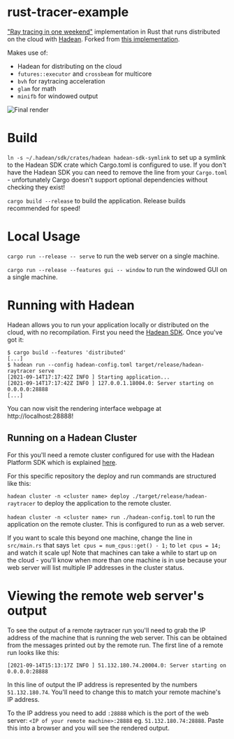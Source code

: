 # rust-tracer-example

["Ray tracing in one weekend"](https://raytracing.github.io/) implementation in Rust that runs distributed on the cloud with [Hadean](platform.hadean.com). Forked from [this implementation](https://github.com/mdesmedt/rust_one_weekend).

Makes use of:

 - Hadean for distributing on the cloud
 - `futures::executor` and `crossbeam` for multicore
 - `bvh` for raytracing acceleration
 - `glam` for math
 - `minifb` for windowed output

![Final render](https://user-images.githubusercontent.com/73319561/116177108-1b805f80-a6c8-11eb-932d-7a0b28d582c4.png)

# Build

`ln -s ~/.hadean/sdk/crates/hadean hadean-sdk-symlink` to set up a symlink to the Hadean SDK crate which Cargo.toml is configured to use. If you don't have the Hadean SDK you can need to remove the line from your `Cargo.toml` - unfortunately Cargo doesn't support optional dependencies without checking they exist!

`cargo build --release` to build the application. Release builds recommended for speed!

# Local Usage

`cargo run --release -- serve` to run the web server on a single machine.

`cargo run --release --features gui -- window` to run the windowed GUI on a single machine.

# Running with Hadean

Hadean allows you to run your application locally or distributed on the cloud, with no recompilation. First you need the [Hadean SDK](https://docs.hadean.com/platform/). Once you've got it:

```
$ cargo build --features 'distributed'
[...]
$ hadean run --config hadean-config.toml target/release/hadean-raytracer serve
[2021-09-14T17:17:42Z INFO ] Starting application...
[2021-09-14T17:17:42Z INFO ] 127.0.0.1.18004.0: Server starting on 0.0.0.0:28888
[...]
```

You can now visit the rendering interface webpage at http://localhost:28888!

## Running on a Hadean Cluster

For this you'll need a remote cluster configured for use with the Hadean Platform SDK which is explained [here](https://docs.hadean.com/platform/getting-started/distributing-an-app-in-the-cloud).

For this specific repository the deploy and run commands are structured like this:

`hadean cluster -n <cluster name> deploy ./target/release/hadean-raytracer` to deploy the application to the remote cluster.

`hadean cluster -n <cluster name> run ./hadean-config.toml` to run the application on the remote cluster. This is configured to run as a web server.

If you want to scale this beyond one machine, change the line in `src/main.rs` that says `let cpus = num_cpus::get() - 1;` to `let cpus = 14;` and watch it scale up! Note that machines can take a while to start up on the cloud - you'll know when more than one machine is in use because your web server will list multiple IP addresses in the cluster status.

# Viewing the remote web server's output

To see the output of a remote raytracer run you'll need to grab the IP address of the machine that is running the web server. This can be obtained from the messages printed out by the remote run. The first line of a remote run looks like this:

`[2021-09-14T15:13:17Z INFO ] 51.132.180.74.20004.0: Server starting on 0.0.0.0:28888`

In this line of output the IP address is represented by the numbers `51.132.180.74`. You'll need to change this to match your remote machine's IP address.

To the IP address you need to add `:28888` which is the port of the web server: `<IP of your remote machine>:28888` eg. `51.132.180.74:28888`. Paste this into a browser and you will see the rendered output.
